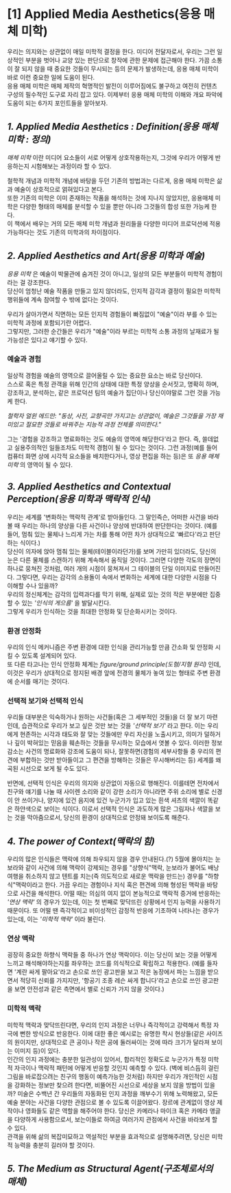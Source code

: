 # __[1] Applied Media Aesthetics(응용 매체 미학)__
우리는 의지와는 상관없이 매일 미학적 결정을 한다. 미디어 전달자로서, 우리는 그런 일상적인 부분을 벗어나
교양 있는 판단으로 창작에 관한 문제에 접근해야 한다. 가끔 소통이 잘 되지 않을 때 중요한 것들이 무시되는 등의 문제가 발생하는데,
응용 매체 미학이 바로 이런 중요한 일에 도움이 된다.   
응용 매체 미학은 매체 제작의 혁명적인 발전이 이루어짐에도 불구하고 여전히 컨텐츠 구성의 필수적인 도구로 자리 잡고 있다. 
이제부터 응용 매체 미학의 이해와 개요 파악에 도움이 되는 6가지 포인트들을 알아보자.

## _1. Applied Media Aesthetics : Definition(응용 매체 미학 : 정의)_
_매체 미학_ 이란 미디어 요소들이 서로 어떻게 상호작용하는지, 그것에 우리가 어떻게 반응하는지 시험해보는 과정이라 할 수 있다.  

철학적 개념과 미학적 개념에 바탕을 두던 기존의 방법과는 다르게, 응용 매체 미학은 삶과 예술이 상호적으로 얽혀있다고 본다.  
또한 기존의 미학은 이미 존재하는 작품을 해석하는 것에 지나지 않았지만, 응용매체 미학은 다양한 형태의 매체를 분석할 수
있을 뿐만 아니라 그것들의 합성 또한 가능케 한다.  
이 책에서 배우는 거의 모든 매체 미학 개념과 원리들을 다양한 미디어 프로덕션에 적용 가능하다는 것도 기존의 미학과의 차이점이다.

## _2. Applied Aesthetics and Art(응용 미학과 예술)_
_응용 미학_ 은 예술이 박물관에 숨겨진 것이 아니고, 일상의 모든 부분들이 미학적 경험이라는 걸 강조한다.  
당신이 엄청난 예술 작품을 만들고 있지 않더라도, 인지적 감각과 결정이 필요한 미학적 행위들에 계속 참여할 수 밖에 없다는 것이다.  

우리가 살아가면서 직면하는 모든 인지적 경험들이 빠짐없이 "예술"이라 부를 수 있는 미학적 과정에 포함되기란 어렵다.  
그렇지만, 그러한 순간들은 우리가 "예술"이라 부르는 미학적 소통 과정의 날재료가 될 가능성은 있다고 얘기할 수 있다.

### 예술과 경험
일상적 경험을 예술의 영역으로 끌어올릴 수 있는 중요한 요소는 바로 당신이다.   
스스로 혹은 특정 관객을 위해 인간의 상태에 대한 특정 양상을 순서짓고, 명확히 하며, 강조하고, 분석하는, 같은 프로덕션 팀의 예술가 집단이나
당신이야말로 그런 것을 가능케 한다.

_철학자 얼윈 에드만: "동상, 사진, 교향곡만 가지고는 상관없이, 예술은 그것들을 가장 재미있고 절묘한 것들로 바꿔주는 지능적 과정 전체를 
의미한다."_

그는 '경험을 강조하고 명료화하는 것도 예술의 영역에 해당한다'라고 한다. 즉, 쓸데없고 실용주의적인 일들조차도 
미학적 경험이 될 수 있다는 것이다. 그런 과정(예를 들어 컴퓨터 화면 상에 시각적 요소들을 배치한다거나, 영상 편집을 하는 등)은 또 
_응용 매체 미학_ 의 영역이 될 수 있다. 

## _3. Applied Aesthetics and Contextual Perception(응용 미학과 맥락적 인식)_
우리는 세계를 '변화하는 맥락적 관계'로 받아들인다. 그 말인즉슨, 어떠한 사건을 바라볼 때 우리는 하나의 양상을 다른 사건이나 양상에 반대하여
판단한다는 것이다. (예를 들어, 멈춰 있는 물체나 느리게 가는 차를 통해 어떤 차가 상대적으로 '빠르다'라고 판단하는 식이다.)  
당신이 의자에 앉아 멈춰 있는 물체(테이블이라던가)를 보며 가만히 있더라도, 당신의 눈은 다른 물체를 스캔하기 위해 계속해서 움직일 것이다. 
그러면 다양한 각도의 장면이 하나로 뭉쳐진 것처럼, 여러 개의 시점이 뭉쳐져서 그 테이블의 단일 이미지로 만들어진다.
그렇다면, 우리는 감각의 소용돌이 속에서 변화하는 세계에 대한 다양한 시점을 다 이해할 수나 있을까?  
우리의 정신체계는 감각의 입력과다를 막기 위해, 실제로 있는 것의 작은 부분에만 집중할 수 있는 _'인식의 게으름'_ 을 발달시킨다.  
그렇게 우리가 인식하는 것을 최대한 안정화 및 단순화시키는 것이다.

### 환경 안정화
우리의 인식 메커니즘은 주변 환경에 대한 인식을 관리가능할 만큼 간소화 및 안정화 시킬 수 있도록 설계되어 있다.  
또 다른 타고나는 인식 안정화 체계는 _figure/ground principle(도형/지형 원리)_ 인데, 이것은 우리가 상대적으로 정지된 배경 앞에 전경의 물체가 놓여 있는 형태로 주변 환경에 순서를 매기는 것이다.

### 선택적 보기와 선택적 인식
우리들 대부분은 익숙하거나 원하는 사건들(혹은 그 세부적인 것들)을 더 잘 보기 마련인데, 습관적으로 우리가 보고 싶은 것만 보는 것을 _'선택적 보기'_ 라고 한다. 이는 우리에게 현존하는 시각과 태도와 잘 맞는 것들에만 우리 자신을 노출시키고, 의미가 덜하거나 깊이 박혀있는 믿음을 훼손하는 것들을 무시하는 모습에서 엿볼 수 있다. 이러한 정보 감소는 사건의 명료화와 강조에 도움이 되나, 잘못하면(경험의 세부사항들 중 우리의 편견에 부합하는 것만 받아들이고 그 편견을 방해하는 것들은 무시해버리는 등) 세계를 왜곡된 시선으로 보게 될 수도 있다.  

반면에, 선택적 인식은 우리의 의지와 상관없이 자동으로 행해진다. 이를테면 전차에서 친구와 얘기를 나눌 때 사이렌 소리와 같이 강한 소리가 아니라면 주위 소리에 별로 신경이 안 쓰이거나, 
양지에 있건 음지에 있건 누군가가 입고 있는 흰색 셔츠의 색깔이 똑같은 하얀색으로 보이는 식이다. 이로서 선택적 인식은 과도하게 많은 그림자나 색깔을 보는 것을 막아줌으로서, 당신의 환경이 상대적으로 안정돼 보이도록 해준다.

## _4. The power of Context(맥락의 힘)_
우리의 많은 인식들은 맥락에 의해 좌우되지 않을 경우 안내된다.(?) 5월에 몰아치는 눈보라와 같이 사건에 의해 맥락이 강제되는 경우를 
"상향식"맥락, 눈보라가 불어도 배낭 여행을 취소하지 않고 텐트를 치는(즉 의도적으로 새로운 맥락을 만드는) 경우를 "하향식"맥락이라고
한다. 가끔 우리는 경험이나 지식 혹은 편견에 의해 형성된 맥락을 바탕으로 사건을 해석한다. 어떨 때는 의심의 여지 없이 본능적으로 
맥락적 증거에 반응하는 _'연상 맥락'_ 의 경우가 있는데, 이는 첫 번째로 맞닥뜨린 상황에서 인지 능력을 사용하기 때문이다. 또 어떨 땐
즉각적이고 비이성적인 감정적 반응에 기초하여 나타나는 경우가 있는데, 이는 _'미학적 맥락'_ 이라 불린다.

### 연상 맥락
굉장히 중요한 하향식 맥락들 중 하나가 연상 맥락이다. 이는 당신이 보는 것을 어떻게 느끼고 해석해야하는지를 좌우하는 코드를 
의식적으로 확립하고 적용한다. (예를 들자면 '계란 싸게 팔아요'라고 손으로 쓰인 광고판을 보고 작은 농장에서 파는 느낌을 받으면서 
적당히 신뢰를 가지지만, '항공기 조종 레슨 싸게 합니다'라고 손으로 쓰인 광고판을 보면 안전성과 같은 측면에서 별로 신뢰가 가지 않을
것이다.) 

### 미학적 맥락
미학적 맥락과 맞닥뜨린다면, 우리의 인지 과정은 너무나 즉각적이고 강력해서 특정 자극에 뻔한 방식으로 반응한다. 
이에 대한 좋은 예시로는 유명한 착시 현상들(같은 사이즈의 원이지만, 상대적으로 큰 공이나 작은 공에 둘러싸이는 것에 따라 크기가 
달라져 보이는 이미지 등)이 있다.  
인간의 인지 과정에는 충분한 일관성이 있어서, 합리적인 정확도로 누군가가 특정 미학적 자극이나 맥락적 패턴에 어떻게 반응할 것인지
예측할 수 있다. (벽에 비스듬히 걸린 그림을 바로잡으려는 친구의 행동이 예측가능한 것처럼)
하지만 우리가 개인적인 시점을 강화하는 정보만 찾으려 한다면, 비뚤어진 시선으로 세상을 보지 않을 방법이 있을까?
미술은 수백년 간 우리들의 자동화된 인지 과정을 깨부수기 위해 노력해왔고, 모든 예술 분야는 사건을 다양한 관점으로 볼 수 있도록
이끌어왔다.
장르에 관계없이 영상 제작이나 영화들도 같은 역할을 해주어야 한다. 당신은 카메라나 마이크 혹은 카메라 앵글을 다양하게 사용함으로서,
보는이들로 하여금 여러가지 관점에서 사건을 바라보게 할 수 있다.  
관객을 위해 삶의 복잡미묘하고 역설적인 부분을 효과적으로 설명해주려면, 당신은 미학적 능력을 충분히 길러야 할 것이다.

## _5. The Medium as Structural Agent(구조체로서의 매체)_
